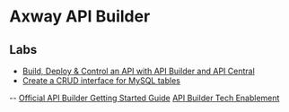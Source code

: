 # Axway API Builder


## Labs
* [Build, Deploy & Control an API with API Builder and API Central](apibuilder-openshift-central.md)   
* [Create a CRUD interface for MySQL tables](apibuilder-msql.md)

--
[Official API Builder Getting Started Guide](https://docs.axway.com/bundle/API_Builder_4x_allOS_en/page/api_builder_getting_started_guide.html)
[API Builder Tech Enablement](https://github.com/Axway/api-builder-standalone-tech-enablement)
